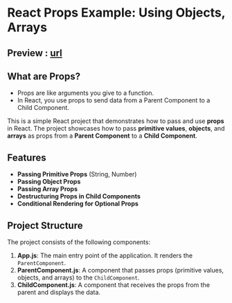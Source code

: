 # React Props Example: Using Objects, Arrays
 
## Preview : [url]()

## What are Props?
- Props are like arguments you give to a function.
- In React, you use props to send data from a Parent Component to a Child Component.

This is a simple React project that demonstrates how to pass and use **props** in React. The project showcases how to pass **primitive values**, **objects**, and **arrays** as props from a **Parent Component** to a **Child Component**.

## Features
- **Passing Primitive Props** (String, Number)
- **Passing Object Props**
- **Passing Array Props**
- **Destructuring Props in Child Components**
- **Conditional Rendering for Optional Props**

## Project Structure
The project consists of the following components:

1. **App.js**: The main entry point of the application. It renders the `ParentComponent`.
2. **ParentComponent.js**: A component that passes props (primitive values, objects, and arrays) to the `ChildComponent`.
3. **ChildComponent.js**: A component that receives the props from the parent and displays the data.

